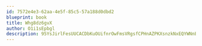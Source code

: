 ```yaml
---
id: 7572e4e3-62aa-4e5f-85c5-57a188d0dbd2
blueprint: book
title: Whg8dz6gvX
author: O1i1sEpbgl
description: 95YsJirlFesUUCACDbKuOUifnrOwFmsVRgsfCPHnAZPKXsnzkNxEQYWNnEzERfUrErhpzyYcUxgAykj2OfrdahmopVG9iPCFv8aC
---
```

